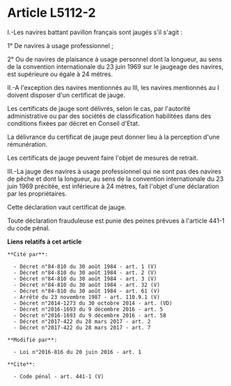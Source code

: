 # Article L5112-2

I.-Les navires battant pavillon français sont jaugés s'il s'agit : 

1° De navires à usage professionnel ; 

2° Ou de navires de plaisance à usage personnel dont la longueur, au sens de la convention internationale du 23 juin 1969 sur
le jaugeage des navires, est supérieure ou égale à 24 mètres. 

II.-A l'exception des navires mentionnés au III, les navires mentionnés au I doivent disposer d'un certificat de jauge. 

Les certificats de jauge sont délivrés, selon le cas, par l'autorité administrative ou par des sociétés de classification
habilitées dans des conditions fixées par décret en Conseil d'Etat. 

La délivrance du certificat de jauge peut donner lieu à la perception d'une rémunération. 

Les certificats de jauge peuvent faire l'objet de mesures de retrait. 

III.-La jauge des navires à usage professionnel qui ne sont pas des navires de pêche et dont la longueur, au sens de la
convention internationale du 23 juin 1969 précitée, est inférieure à 24 mètres, fait l'objet d'une déclaration par les
propriétaires. 

Cette déclaration vaut certificat de jauge. 

Toute déclaration frauduleuse est punie des peines prévues à l'article 441-1 du code pénal.

**Liens relatifs à cet article**

	**Cité par**:

	  - Décret n°84-810 du 30 août 1984 - art. 1 (V)
	  - Décret n°84-810 du 30 août 1984 - art. 2 (V)
	  - Décret n°84-810 du 30 août 1984 - art. 3 (V)
	  - Décret n°84-810 du 30 août 1984 - art. 32 (V)
	  - Décret n°84-810 du 30 août 1984 - art. 61 (V)
	  - Arrêté du 23 novembre 1987 - art. 110.9.1 (V)
	  - Décret n°2014-1273 du 30 octobre 2014 - art. (VD)
	  - Décret n°2016-1693 du 9 décembre 2016 - art. 5
	  - Décret n°2016-1693 du 9 décembre 2016 - art. 58
	  - Décret n°2017-422 du 28 mars 2017 - art. 2
	  - Décret n°2017-422 du 28 mars 2017 - art. 7

	**Modifié par**:

	  - Loi n°2016-816 du 20 juin 2016 - art. 1

	**Cite**:

	  - Code pénal - art. 441-1 (V)
